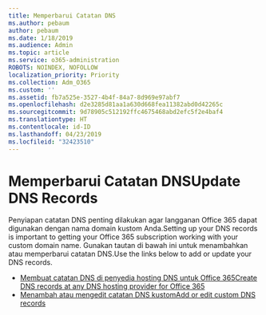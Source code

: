 ```yaml
---
title: Memperbarui Catatan DNS
ms.author: pebaum
author: pebaum
ms.date: 1/18/2019
ms.audience: Admin
ms.topic: article
ms.service: o365-administration
ROBOTS: NOINDEX, NOFOLLOW
localization_priority: Priority
ms.collection: Adm_O365
ms.custom: ''
ms.assetid: fb7a525e-3527-4b4f-84a7-8d969e97abf7
ms.openlocfilehash: d2e3285d81aa1a630d668fea11382abd0d42265c
ms.sourcegitcommit: 9d78905c512192ffc4675468abd2efc5f2e4baf4
ms.translationtype: HT
ms.contentlocale: id-ID
ms.lasthandoff: 04/23/2019
ms.locfileid: "32423510"
---
```

# <a name="update-dns-records"></a><span data-ttu-id="d2121-102">Memperbarui Catatan DNS</span><span class="sxs-lookup"><span data-stu-id="d2121-102">Update DNS Records</span></span>
<span data-ttu-id="d2121-103">Penyiapan catatan DNS penting dilakukan agar langganan Office 365 dapat digunakan dengan nama domain kustom Anda.</span><span class="sxs-lookup"><span data-stu-id="d2121-103">Setting up your DNS records is important to getting your Office 365 subscription working with your custom domain name.</span></span> <span data-ttu-id="d2121-104">Gunakan tautan di bawah ini untuk menambahkan atau memperbarui catatan DNS.</span><span class="sxs-lookup"><span data-stu-id="d2121-104">Use the links below to add or update your DNS records.</span></span>
  
- [<span data-ttu-id="d2121-105">Membuat catatan DNS di penyedia hosting DNS untuk Office 365</span><span class="sxs-lookup"><span data-stu-id="d2121-105">Create DNS records at any DNS hosting provider for Office 365</span></span>](https://docs.microsoft.com/office365/admin/get-help-with-domains/create-dns-records-at-any-dns-hosting-provider)  
- [<span data-ttu-id="d2121-106">Menambah atau mengedit catatan DNS kustom</span><span class="sxs-lookup"><span data-stu-id="d2121-106">Add or edit custom DNS records</span></span>](https://support.office.com/article/AF00A516-DD39-4EDA-AF3E-1EAF686C8DC9)